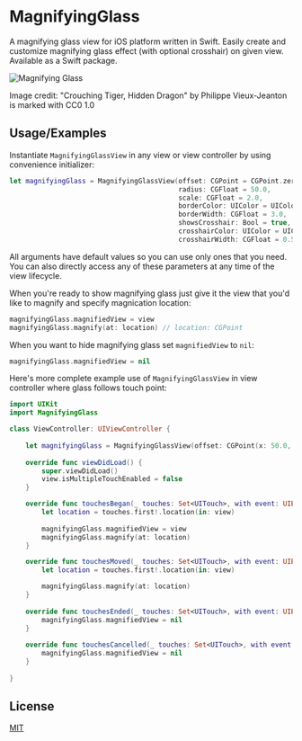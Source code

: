 
# MagnifyingGlass

A magnifying glass view for iOS platform written in Swift. Easily create and customize magnifying glass effect (with optional crosshair) on given view. Available as a Swift package.

![Magnifying Glass](http://niczyja.pl/projekty/shots/MagnifyingGlass.gif)

Image credit: "Crouching Tiger, Hidden Dragon" by Philippe Vieux-Jeanton is marked with CC0 1.0

## Usage/Examples

Instantiate `MagnifyingGlassView` in any view or view controller by using convenience initializer:

```swift
let magnifyingGlass = MagnifyingGlassView(offset: CGPoint = CGPoint.zero,
                                          radius: CGFloat = 50.0,
                                          scale: CGFloat = 2.0,
                                          borderColor: UIColor = UIColor.lightGray,
                                          borderWidth: CGFloat = 3.0,
                                          showsCrosshair: Bool = true,
                                          crosshairColor: UIColor = UIColor.lightGray,
                                          crosshairWidth: CGFloat = 0.5)
```

All arguments have default values so you can use only ones that you need. You can also directly access any of these parameters at any time of the view lifecycle.

When you're ready to show magnifying glass just give it the view that you'd like to magnify and specify magnication location:

```swift
magnifyingGlass.magnifiedView = view
magnifyingGlass.magnify(at: location) // location: CGPoint
```

When you want to hide magnifying glass set `magnifiedView` to `nil`:

```swift
magnifyingGlass.magnifiedView = nil
```

Here's more complete example use of `MagnifyingGlassView` in view controller where glass follows touch point:

```swift
import UIKit
import MagnifyingGlass

class ViewController: UIViewController {
    
    let magnifyingGlass = MagnifyingGlassView(offset: CGPoint(x: 50.0, y: -50.0), radius: 50.0, scale: 2.5)
    
    override func viewDidLoad() {
        super.viewDidLoad()
        view.isMultipleTouchEnabled = false
    }

    override func touchesBegan(_ touches: Set<UITouch>, with event: UIEvent?) {
        let location = touches.first!.location(in: view)
        
        magnifyingGlass.magnifiedView = view
        magnifyingGlass.magnify(at: location)
    }

    override func touchesMoved(_ touches: Set<UITouch>, with event: UIEvent?) {
        let location = touches.first!.location(in: view)

        magnifyingGlass.magnify(at: location)
    }
    
    override func touchesEnded(_ touches: Set<UITouch>, with event: UIEvent?) {
        magnifyingGlass.magnifiedView = nil
    }
    
    override func touchesCancelled(_ touches: Set<UITouch>, with event: UIEvent?) {
        magnifyingGlass.magnifiedView = nil
    }
    
}
```
## License

[MIT](https://github.com/niczyja/MagnifyingGlass-Swift/blob/main/LICENSE)

  
